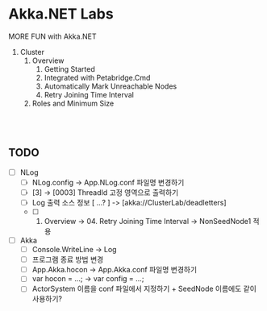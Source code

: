 # Akka.NET Labs
MORE FUN with Akka.NET 

1. Cluster
   1. Overview
      1. Getting Started
      2. Integrated with Petabridge.Cmd
      3. Automatically Mark Unreachable Nodes
      4. Retry Joining Time Interval
   2. Roles and Minimum Size
   
<br/>
<br/>

## TODO
- [ ] NLog
  - [ ] NLog.config -> App.NLog.conf 파일명 변경하기
  - [ ] [3] -> [0003] ThreadId 고정 영역으로 출력하기
  - [ ] Log 출력 소스 정보 [ ...? ] -> [akka://ClusterLab/deadletters]
  - [ ] 01. Overview -> 04. Retry Joining Time Interval -> NonSeedNode1 적용
- [ ] Akka
  - [ ] Console.WriteLine -> Log
  - [ ] 프로그램 종료 방법 변경
  - [ ] App.Akka.hocon -> App.Akka.conf 파일명 변경하기
  - [ ] var hocon = ...; -> var config = ...;
  - [ ] ActorSystem 이름을 conf 파일에서 지정하기 + SeedNode 이름에도 같이 사용하기?
